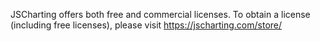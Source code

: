 JSCharting offers both free and commercial licenses. To obtain a license (including free licenses), please visit https://jscharting.com/store/